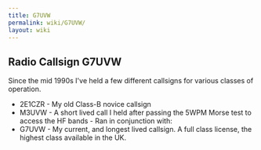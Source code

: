```yaml
---
title: G7UVW
permalink: wiki/G7UVW/
layout: wiki
---
```


Radio Callsign G7UVW
--------------------

Since the mid 1990s I've held a few different callsigns for various
classes of operation.

-   2E1CZR - My old Class-B novice callsign
-   M3UVW - A short lived call I held after passing the 5WPM Morse test
    to access the HF bands - Ran in conjunction with:
-   G7UVW - My current, and longest lived callsign. A full class
    license, the highest class available in the UK.


